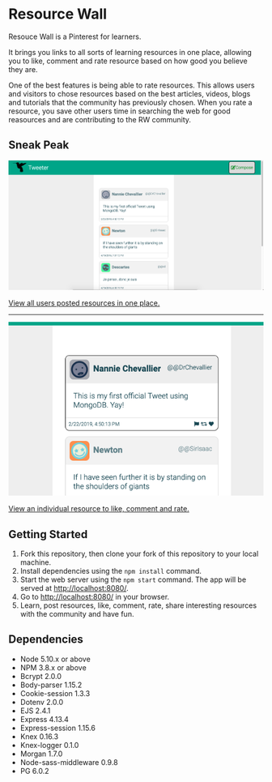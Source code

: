 # Resource Wall

Resouce Wall is a Pinterest for learners. 

It brings you links to all sorts of learning resources in one place, allowing you to like, comment and rate resource based on how good you believe they are. 

One of the best features is being able to rate resources. This allows users and visitors to chose resources based on the best articles, videos, blogs and tutorials that the community has previously chosen. When you rate a resource, you save other users time in searching the web for good reasources and are contributing to the RW community.

## Sneak Peak

![rw_main_page](https://github.com/GideonBrasil/tweeter/blob/master/docs/main_page.png?raw=true)

[View all users posted resources in one place.](https://github.com/GideonBrasil/tweeter/blob/master/docs/main_page.png?raw=true)

***

![view_resource](https://github.com/GideonBrasil/tweeter/blob/master/docs/newTweet-highlight.png?raw=true)

[View an individual resource to like, comment and rate.](https://github.com/GideonBrasil/tweeter/blob/master/docs/newTweet-highlight.png?raw=true)


## Getting Started

1. Fork this repository, then clone your fork of this repository to your local machine.
2. Install dependencies using the `npm install` command.
3. Start the web server using the `npm start` command. The app will be served at <http://localhost:8080/>.
4. Go to <http://localhost:8080/> in your browser.
5. Learn, post resources, like, comment, rate, share interesting resources with the community and have fun. 

## Dependencies

- Node 5.10.x or above
- NPM 3.8.x or above
- Bcrypt 2.0.0
- Body-parser 1.15.2
- Cookie-session 1.3.3
- Dotenv 2.0.0
- EJS 2.4.1
- Express 4.13.4
- Express-session 1.15.6
- Knex 0.16.3
- Knex-logger 0.1.0
- Morgan 1.7.0
- Node-sass-middleware 0.9.8
- PG 6.0.2